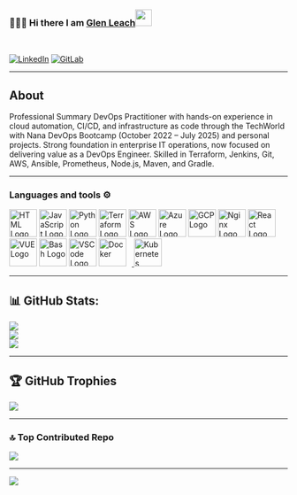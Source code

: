### 👨🏻‍💻 Hi there I am [Glen Leach](https://www.glenleach.net)<img src="https://raw.githubusercontent.com/MartinHeinz/MartinHeinz/master/wave.gif" width="30px"></h1>
<br/>


[![LinkedIn](https://img.shields.io/badge/linkedin-%230077B5.svg?style=for-the-badge&logo=linkedin&logoColor=white)](https://www.linkedin.com/in/glen-leach-72492a32/)
[![GitLab](https://img.shields.io/badge/GitLab-330F63?style=for-the-badge&logo=gitlab&logoColor=white)](https://gitlab.com/glen.leach)

---
## About

Professional Summary
DevOps Practitioner with hands-on experience in cloud automation, CI/CD, and infrastructure as code through the TechWorld with Nana DevOps Bootcamp (October 2022 – July 2025) and personal projects. Strong foundation in enterprise IT operations, now focused on delivering value as a DevOps Engineer. Skilled in Terraform, Jenkins, Git, AWS, Ansible, Prometheus, Node.js, Maven, and Gradle.


---

### Languages and tools ⚙️
<!-- For more icons please follow  https://github.com/MikeCodesDotNET/ColoredBadges -->
<p>
<img src="https://www.svgrepo.com/show/303205/html-5-logo.svg" alt="HTML Logo" width="50" height="50"/> <img src="https://cdn.worldvectorlogo.com/logos/logo-javascript.svg" alt="JavaScript Logo" width="50" height="50"/> <img src="https://cdn.worldvectorlogo.com/logos/python-5.svg" alt="Python Logo" width="50" height="50"/> <img src="https://user-images.githubusercontent.com/25181517/183345121-36788a6e-5462-424a-be67-af1ebeda79a2.png" alt="Terraform Logo" width="50" height="50"/> <img src="https://cdn.worldvectorlogo.com/logos/aws-2.svg" alt="AWS Logo" width="50" height="50"/> <img src="https://cdn.worldvectorlogo.com/logos/azure-1.svg" alt="Azure Logo" width="50" height="50"/> <img src="https://user-images.githubusercontent.com/25181517/183911547-990692bc-8411-4878-99a0-43506cdb69cf.png" alt="GCP Logo" width="50" height="50"/> <img src="https://user-images.githubusercontent.com/25181517/183345125-9a7cd2e6-6ad6-436f-8490-44c903bef84c.png" alt="Nginx Logo" width="50" height="50"/> <img src="https://cdn.worldvectorlogo.com/logos/react-2.svg" alt="React Logo" width="50" height="50"/>  <img src="https://cdn.worldvectorlogo.com/logos/vue-9.svg" alt="VUE Logo" width="50" height="50"/> <img src="https://cdn.worldvectorlogo.com/logos/bash-1.svg" alt="Bash Logo" width="50" height="50"/> <img src="https://cdn.worldvectorlogo.com/logos/visual-studio-code-1.svg" alt="VSCode Logo" width="50" height="50"/>
<a href="https://www.docker.com/" target="_blank" rel="noreferrer">
      <img  alt="Docker" height="50px" style="padding-right:10px;" src="https://cdn.jsdelivr.net/gh/devicons/devicon/icons/docker/docker-plain-wordmark.svg"/>
  </a>
<a href="https://kubernetes.io/" target="_blank" rel="noreferrer">
  <img alt="Kubernetes" height="50px" style="padding-right:10px;"src="https://cdn.jsdelivr.net/gh/devicons/devicon/icons/kubernetes/kubernetes-plain.svg" />
  </a>
</p>

---

## 📊 GitHub Stats:

![](https://github-readme-stats.vercel.app/api?username=glenleach&theme=dracula&hide_border=false&include_all_commits=true&count_private=true)<br/>
![](https://github-readme-streak-stats.herokuapp.com/?user=glenleach&theme=dracula&hide_border=false)<br/>
![](https://github-readme-stats.vercel.app/api/top-langs/?username=glenleach&theme=dracula&hide_border=false&include_all_commits=true&count_private=true&layout=compact)

---
## 🏆 GitHub Trophies
![](https://github-profile-trophy.vercel.app/?username=glenleach&theme=dracula&no-frame=false&no-bg=false&margin-w=4)

---

### 🔝 Top Contributed Repo
![](https://github-contributor-stats.vercel.app/api?username=glenleach&limit=5&theme=dark&combine_all_yearly_contributions=true)

---
[![](https://visitcount.itsvg.in/api?id=glenleach&icon=0&color=0)](https://visitcount.itsvg.in)

<!-- Proudly created with GPRM ( https://gprm.itsvg.in ) -->
